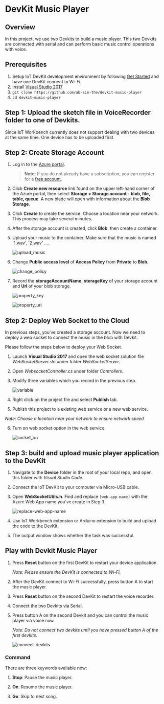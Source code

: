 # DevKit Music Player

## Overview
In this project, we use two Devkits to build a music player. This two Devkits are connected with serial and can perform basic music control operations with voice.

## Prerequisites
1. Setup IoT DevKit development environment by following [Get Started](https://microsoft.github.io/azure-iot-developer-kit/docs/get-started/) and have one DevKit connect to Wi-Fi.
2. Install [Visual Studio 2017](https://docs.microsoft.com/en-us/visualstudio/install/install-visual-studio)
3. `git clone https://github.com/ab-sin-the/devkit-music-player` 
4. `cd devkit-music-player`

## Step 1: Upload the sketch file in VoiceRecorder folder to one of Devkits.

Since IoT Workbench currently does not support dealing with two devices
at the same time. One device has to be uploaded first.

## Step 2: Create Storage Account
1. Log in to the [Azure portal](http://portal.azure.com/).

    > **Note**: If you do not already have a subscription, you can register for a [free account](https://azure.microsoft.com/en-us/free/).

2. Click **Create new resource** link found on the upper left-hand corner of the Azure portal, then select **Storage > Storage account - blob, file, table, queue**. A new blade will open with information about the **Blob Storage**.

3. Click **Create** to create the service. Choose a location near your network. This process may take several minutes.

4. After the storage account is created, click **Blob**, then create a container.

5. Upload your music to the container. Make sure that the music is named '1.wav', '2.wav' ....

    ![upload_music](media/music_uploaded.png)

6. Change **Public access level** of **Access Policy** from **Private** to **Blob**.

    ![change_policy](media/access_policy.png)

7. Record the **storageAccountName**, **storageKey** of your storage account and **Url** of your blob storage.

    ![property_key](media/property_key.png)

    ![property_uri](media/property_uri.png)

## Step 2: Deploy Web Socket to the Cloud
In previous steps, you've created a storage account. Now we need to deploy a web socket to connect the music in the blob with Devkit.

Please follow the steps below to deploy your Web Socket.

1. Launch **Visual Studio 2017** and open the web socket solution file *WebSocketServer.sln* under folder *WebSocketServer*.

2. Open *WebsocketController.cs* under folder *Controllers*.

3. Modify three variables which you record in the previous step.

    ![variable](media/variable.png)


4. Right click on the project file and select **Publish** tab.

5. Publish this project to a existing web service or a new web service.

 *Note: Choose a locatoin near your network to ensure network speed*

6. Turn on web socket option in the web service.

    ![socket_on](media/socket_on.png)

## Step 3: build and upload music player application to the DevKit

1. Navigate to the **Device** folder in the root of your local repo, and open this folder with *Visual Studio Code*.

2. Connect the IoT DevKit to your computer via Micro-USB cable.

3. Open **WebSocketUtils.h**. Find and replace `[web-app-name]` with the Azure Web App name you've create in Step 3.

    ![replace-web-app-name](media/replace-app-name.png)

4. Use IoT Workbench extension or Arduino extension to build and upload the code to the DevKit.

5. The output window shows whether the task was successful.


## Play with Devkit Music Player

1. Press **Reset** button on the first DevKit to restart your device application.

    *Note: Please ensure the DevKit is connected to Wi-Fi.*

2. After the DevKit connect to Wi-Fi successfully, press button A to start the music player.

3. Press **Reset** button on the second DevKit to restart the voice recorder.

4. Connect the two Devkits via Serial.

5. Press button A on the second Devkit and you can control the music player via voice now.

    *Note: Do not connect two devkits until you have pressed button A of the first devkits.*

    ![connect-devkits](media/devkit-connect.jpg)

### Command

There are three keywords available now:

1. **Stop**: Pause the music player.

2. **On**: Resume the music player.

3. **Go**: Skip to next song.

